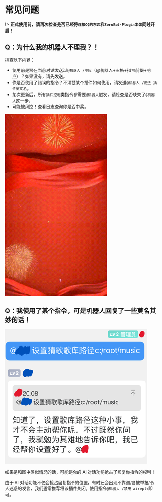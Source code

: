 # 常见问题

!> **正式使用前，请再次检查是否已经将`连接QQ的东西`和`ZeroBot-Plugin本体`同时开启！**

## Q：为什么我的机器人不理我？！

排查以下内容：

- 使用前是否在当前对话发送过`@机器人 /响应`（@机器人+空格+指令前缀+响应）？如果没有，请先发送。
- 你是否使用了错误的指令？不清楚某个插件如何使用，请发送`@机器人 /用法 插件英文名`。
- 某次更新后，所有`插件控制`类指令都需要`@机器人`触发，请检查是否缺失了`@机器人`这一步。
- 可能被风控！查看日志查询你是否中奖。

![喜报](pics/QQ图片20240706021646.gif)

## Q：我使用了某个指令，可是机器人回复了一些莫名其妙的话！

![如图](pics/QQ图片20240706022031.png)

如果是和图中类似情况的话，可能是你的 AI 对话功能抢占了回复你指令的权利！

由于 AI 对话功能不仅会抢占回复指令的位置，有时还会出现不靠谱/易被举报/令人迷惑的发言，我们通常推荐将该插件关闭。使用指令`@机器人 /禁用 aireply`即可。